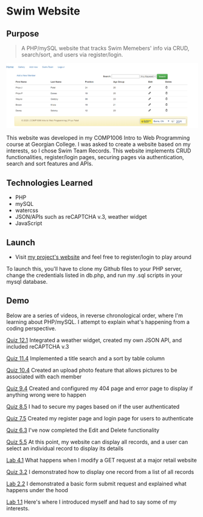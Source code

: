 # Swim Website


## Purpose

> A PHP/mySQL website that tracks Swim Memebers' info via CRUD, search/sort, and users via register/login.

![Image of my project](images/mywebsite.png)

This website was developed in my COMP1006 Intro to Web Programming  course at Georgian College.  I was asked to create a website based on my interests, so I chose Swim Team Records.  This website implements CRUD functionalities, register/login pages, securing pages via authentication, search and sort features and APIs.

## Technologies Learned
- PHP
- mySQL
- watercss
- JSON/APIs such as reCAPTCHA v.3, weather widget
- JavaScript

## Launch
- Visit [my project's website](https://lamp.computerstudi.es//~Priya200447419/comp1006/swim/login.php) and feel free to register/login to play around

To launch this, you'll have to clone my Github files to your PHP server, change the credentials listed in db.php, and run my .sql scripts in your mysql database.  

## Demo

Below are a series of videos, in reverse chronological order, where I'm learning about PHP/mySQL.  I attempt to explain what's happening from a coding perspective.

[Quiz 12.1](https://www.loom.com/share/57de200d60ec43209a872132f24d4f37)
Integrated a weather widget, created my own JSON API, and included reCAPTCHA v.3

[Quiz 11.4](https://www.loom.com/share/ba54592e696e4aa7b48396300168cbe9)
Implemented a title search and a sort by table column

[Quiz 10.4](https://www.loom.com/share/3f6caef19f8c4874aa7e14829c94b1b5)
Created an upload photo feature that allows pictures to be associated with each member

[Quiz 9.4](https://www.loom.com/share/656054144d634e569a8f4b7b3d093c01)
Created and configured my 404 page and error page to display if anything wrong were to happen

[Quiz 8.5](https://www.loom.com/share/9c285f7ab9714ea58e8ef3dbd9e7cdc9)
I had to secure my pages based on if the user authenticated

[Quiz 7.5](https://www.loom.com/share/0864e102f6014207a4864553ffeb07e9 )
Created my register page and login page for users to authenticate

[Quiz 6.3](https://www.loom.com/share/6187583a1a5a437a9b0b955eeb432f15)
I've now completed the Edit and Delete functionality

[Quiz 5.5](https://www.loom.com/share/ad6c0919a11748618f990540ddd0bccd)
At this point, my website can display all records, and a user can select an individual record to display its details

[Lab 4.1](https://www.loom.com/share/7932684fda3641509669fb456d0d427e)
What happens when I modify a GET request at a major retail website

[Quiz 3.2](https://www.loom.com/share/e256a1911a2b45e6858d95aaf10949e7)
I demonstrated how to display one record from a list of all records

[Lab 2.2](https://www.loom.com/share/9e1e99435e7b4620a2bb1351e1b84799e)
I demonstrated a basic form submit request and explained what happens under the hood

[Lab 1.1](https://www.loom.com/share/7d8330d692434efea1584a17d42476eb)
Here's where I introduced myself and had to say some of my interests.











